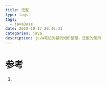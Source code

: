 ```yaml
---
title: 泛型
type: tags
tags:
  - javaBase
date: 2018-10-17 20:46:31
categories: java
description: java笔记的基础知识整理，泛型的使用
---
```


# 参考 #
1. 
